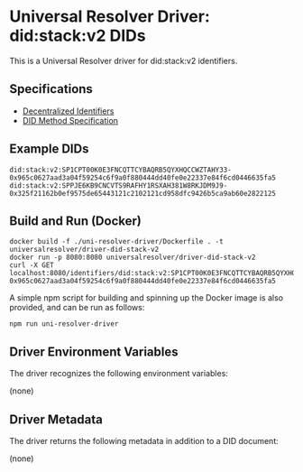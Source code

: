 # Universal Resolver Driver: did:stack:v2 DIDs

This is a Universal Resolver driver for did:stack:v2 identifiers.

## Specifications

- [Decentralized Identifiers](https://www.w3.org/TR/did-core/)
- [DID Method Specification]('../did-resolver/docs/DID_Method_Spec.md')

## Example DIDs

```
did:stack:v2:SP1CPT00K0E3FNCQTTCYBAQRB5QYXHQCCWZTAHY33-0x965c0627aad3a04f59254c6f9a0f880444dd40fe0e22337e84f6cd0446635fa5
did:stack:v2:SPPJE6KB9CNCVTS9RAFHY1RSXAH381W8RKJDM9J9-0x325f21162b0ef9575de65443121c2102121cd958dfc9426b5ca9ab60e2822125
```

## Build and Run (Docker)

```
docker build -f ./uni-resolver-driver/Dockerfile . -t universalresolver/driver-did-stack-v2
docker run -p 8080:8080 universalresolver/driver-did-stack-v2
curl -X GET localhost:8080/identifiers/did:stack:v2:SP1CPT00K0E3FNCQTTCYBAQRB5QYXHQCCWZTAHY33-0x965c0627aad3a04f59254c6f9a0f880444dd40fe0e22337e84f6cd0446635fa5
```

A simple npm script for building and spinning up the Docker image is also provided, and can be run as follows:

```
npm run uni-resolver-driver
```

## Driver Environment Variables

The driver recognizes the following environment variables:

(none)

## Driver Metadata

The driver returns the following metadata in addition to a DID document:

(none)
